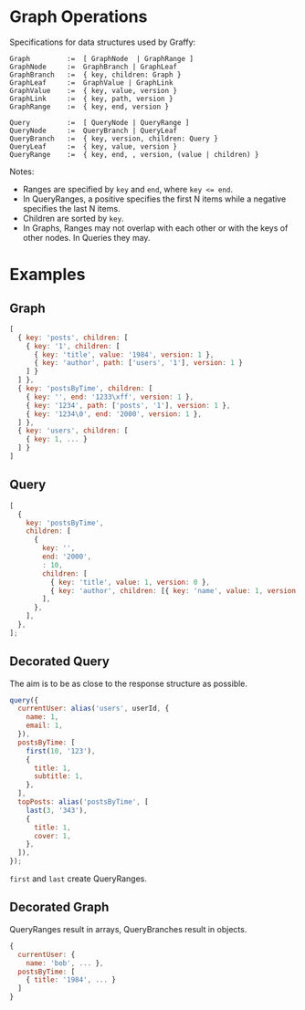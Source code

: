 # Graph Operations

Specifications for data structures used by Graffy:

```
Graph         :=  [ GraphNode  | GraphRange ]
GraphNode     :=  GraphBranch | GraphLeaf
GraphBranch   :=  { key, children: Graph }
GraphLeaf     :=  GraphValue | GraphLink
GraphValue    :=  { key, value, version }
GraphLink     :=  { key, path, version }
GraphRange    :=  { key, end, version }
```

```
Query         :=  [ QueryNode | QueryRange ]
QueryNode     :=  QueryBranch | QueryLeaf
QueryBranch   :=  { key, version, children: Query }
QueryLeaf     :=  { key, value, version }
QueryRange    :=  { key, end, , version, (value | children) }
```

Notes:

- Ranges are specified by `key` and `end`, where `key <= end`.
- In QueryRanges, a positive specifies the first N items while a negative specifies the last N items.
- Children are sorted by `key`.
- In Graphs, Ranges may not overlap with each other or with the keys of other nodes. In Queries they may.

# Examples

## Graph

```js
[
  { key: 'posts', children: [
    { key: '1', children: [
      { key: 'title', value: '1984', version: 1 },
      { key: 'author', path: ['users', '1'], version: 1 }
    ] }
  ] },
  { key: 'postsByTime', children: [
    { key: '', end: '1233\xff', version: 1 },
    { key: '1234', path: ['posts', '1'], version: 1 },
    { key: '1234\0', end: '2000', version: 1 },
  ] },
  { key: 'users', children: [
    { key: 1, ... }
  ] }
]
```

## Query

```js
[
  {
    key: 'postsByTime',
    children: [
      {
        key: '',
        end: '2000',
        : 10,
        children: [
          { key: 'title', value: 1, version: 0 },
          { key: 'author', children: [{ key: 'name', value: 1, version: 0 }] },
        ],
      },
    ],
  },
];
```

## Decorated Query

The aim is to be as close to the response structure as possible.

```js
query({
  currentUser: alias('users', userId, {
    name: 1,
    email: 1,
  }),
  postsByTime: [
    first(10, '123'),
    {
      title: 1,
      subtitle: 1,
    },
  ],
  topPosts: alias('postsByTime', [
    last(3, '343'),
    {
      title: 1,
      cover: 1,
    },
  ]),
});
```

`first` and `last` create QueryRanges.

## Decorated Graph

QueryRanges result in arrays, QueryBranches result in objects.

```js
{
  currentUser: {
    name: 'bob', ... },
  postsByTime: [
    { title: '1984', ... }
  ]
}
```
